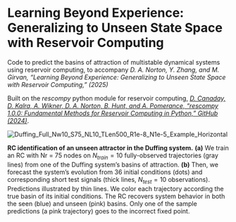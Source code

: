 # Learning Beyond Experience: Generalizing to Unseen State Space with Reservoir Computing
Code to predict the basins of attraction of multistable dynamical systems using reservoir computing, to accompany *D. A. Norton, Y. Zhang, and M. Girvan, “Learning Beyond Experience: Generalizing to Unseen State Space with Reservoir Computing,” (2025)* <!--[*D. A. Norton, Y. Zhang, and M. Girvan, “Learning Beyond Experience: Generalizing to Unseen State Space with Reservoir Computing,” (2025), arXiv:2501.16325*](https://doi.org/10.48550/arXiv.2501.16325).-->

Built on the *rescompy* python module for reservoir computing, [*D. Canaday, D. Kalra, A. Wikner, D. A. Norton, B. Hunt, and A. Pomerance, “rescompy 1.0.0: Fundamental Methods for Reservoir Computing in
Python,” GitHub (2024)*](https://github.com/PotomacResearch/rescompy).

![Duffing_Full_Nw10_S75_NL10_TLen500_R1e-8_N1e-5_Example_Horizontal](https://github.com/user-attachments/assets/e04c87e1-4a81-414d-8e99-342d8edd623d)

**RC identification of an unseen attractor in the Duffing system.** **(a)** We train an RC with Nr = 75 nodes on $N_{train}=10$ fully-observed trajectories (gray lines) from one of the Duffing system’s basins of attraction. **(b)** Then, we forecast the system’s evolution from 36 initial conditions (dots) and corresponding short test signals (thick lines, $N_{test}=10$ observations). Predictions illustrated by thin lines. We color each trajectory according the true basin of its initial conditions. The RC recovers system behavior in both the seen (blue) and unseen (pink) basins. Only one of the sample predictions (a pink trajectory) goes to the incorrect fixed point.
